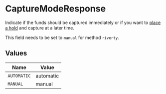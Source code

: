 # CaptureModeResponse

Indicate if the funds should be captured immediately or if you want to [place a hold](https://docs.mollie.com/docs/place-a-hold-for-a-payment#/) 
and capture at a later time.

This field needs to be set to `manual` for method `riverty`.


## Values

| Name        | Value       |
| ----------- | ----------- |
| `AUTOMATIC` | automatic   |
| `MANUAL`    | manual      |